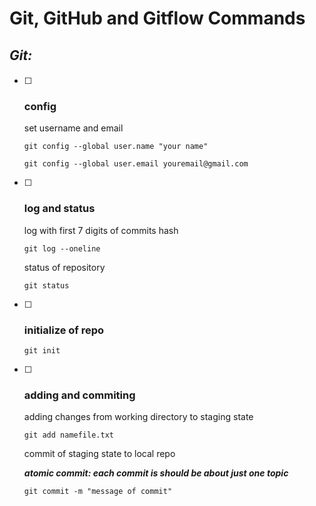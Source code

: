 # Git, GitHub and Gitflow Commands





## *Git:*

#### 

- [ ] ### config

  set username and email

  `git config --global user.name "your name"`

  `git config --global user.email youremail@gmail.com`





- [ ] ### log and status

  log with first 7 digits of commits hash

  `git log --oneline`

  status of repository

  `git status`





- [ ] ### initialize of repo

  `git init`





- [ ] ### adding and commiting

  adding changes from working directory to staging state

  `git add namefile.txt`

  commit of staging state to local repo

  ***atomic commit: each commit is should be about just one topic***

  `git commit -m "message of commit"`

  

  

  

  

  

  

  

  

  

  

  

  

  

  

  

  

  

  

  

  

  

  

  